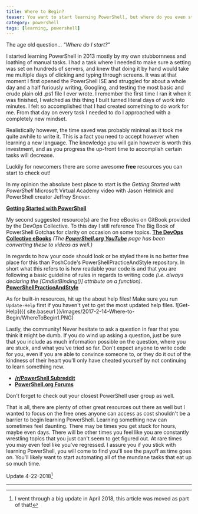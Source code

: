 ```yaml
---
title: Where to Begin?
teaser: You want to start learning PowerShell, but where do you even start?! Hint; Here!
category: powershell
tags: [learning, powershell]
---
```


The age old question... *"Where do I start?"*

I started learning PowerShell in 2013 mostly by my own stubbornness and loathing of manual tasks.  I had a task where I needed to make sure a setting was set on hundreds of servers, and knew that doing it by hand would take me multiple days of clicking and typing through screens.  It was at that moment I first opened the PowerShell ISE and struggled for about a whole day and a half furiously writing, Googling, and testing the most basic and crude plain old .ps1 file I ever wrote.  I remember the first time I ran it when it was finished, I watched as this thing **I** built turned literal days of work into minutes.  I felt so accomplished that I had created something to do work for me.  From that day on every task I needed to do I approached with a completely new mindset.

Realistically however, the time saved was probably minimal as it took me quite awhile to write it.  This is a fact you need to accept however when learning a new language.  The knowledge you will gain however is worth this investment, and as you progress the up-front time to accomplish certain tasks will decrease.

Luckily for newcomers there are some awesome **free** resources you can start to check out!

In my opinion the absolute best place to start is the *Getting Started with PowerShell* Microsoft Virtual Academy video with Jason Helmick and PowerShell creator Jeffrey Snover.

**[Getting Started with PowerShell](https://mva.microsoft.com/en-us/training-courses/getting-started-with-powershell-3-0-jump-start-8276?l=r54IrOWy_2304984382)**

My second suggested resource(s) are the free eBooks on GitBook provided by the DevOps Collective.  To this day I still reference The Big Book of PowerShell Gotchas for clarity on occasion on some topics.
**[The DevOps Collective eBooks](https://www.gitbook.com/@devopscollective)**  *(The **[PowerShell.org YouTube](https://www.youtube.com/channel/UCqIw7UUwC5fUBFXYX68aMrQ)** page has been converting these to videos as well.)*

In regards to how your code should look or be styled there is no better free place for this than PoshCode's PowerShellPracticeAndStyle repository.  In short what this refers to is how readable your code is and that you are following a basic guideline of rules in regards to writing code *(i.e. always declaring the [CmdletBinding()] attribute on a function)*.
**[PowerShellPracticeAndStyle](https://github.com/PoshCode/PowerShellPracticeAndStyle/blob/master/Style%20Guide/Introduction.md)**

As for built-in resources, hit up the about help files!  Make sure you run `Update-Help` first if you haven't yet to get the most updated help files.
![Get-Help]({{ site.baseurl }}/images/2017-2-14-Where-to-Begin/WhereToBegin1.PNG)

Lastly, the community!  Never hesitate to ask a question in fear that you think it might be dumb.  If you do wind up asking a question, just be sure that you include as much information possible on the question, where you are stuck, and what you've tried so far.  Don't expect anyone to write code for you, even if you are able to convince someone to, or they do it out of the kindness of their heart you'll only have cheated yourself by not continuing to learn something new.

* **[/r/PowerShell Subreddit](https://www.reddit.com/r/PowerShell/)**
* **[PowerShell.org Forums](https://powershell.org/forums/)**

Don't forget to check out your closest PowerShell user group as well.

That is all, there are plenty of other great resources out there as well but I wanted to focus on the free ones anyone can access as cost shouldn't be a barrier to begin learning PowerShell.  Learning something new can sometimes feel daunting.  There may be times you get stuck for hours, maybe even days.  There will be other times you feel like you are constantly wrestling topics that you just can't seem to get figured out.  At rare times you may even feel like you've regressed.  I assure you if you stick with learning PowerShell, you will come to find you'll see the payoff as time goes on.  You'll likely want to start automating all of the mundane tasks that eat up so much time.

Update 4-22-2018[^1]

---

[^1]:
    I went through a big update in April 2018, this article was moved as part of that!